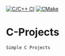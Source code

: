 [![C/C++ CI](https://github.com/Pavanbk7/C-Projects/actions/workflows/c-cpp.yml/badge.svg?branch=main)](https://github.com/Pavanbk7/C-Projects/actions/workflows/c-cpp.yml)
[![CMake](https://github.com/Pavanbk7/C-Projects/actions/workflows/cmake.yml/badge.svg?branch=main)](https://github.com/Pavanbk7/C-Projects/actions/workflows/cmake.yml)

# C-Projects
    Simple C Projects
